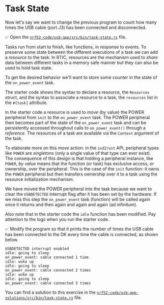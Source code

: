 # Task State

Now let's say we want to change the previous program to count how many times the USB cable (port J3) has been connected and disconnected.

✅ Open the [`nrf52-code/usb-app/src/bin/task-state.rs`](../../nrf52-code/usb-app/src/bin/task-state.rs) file.

Tasks run from start to finish, like functions, in response to events. To preserve some state between the different executions of a task we can add a *resource* to the task. In RTIC, resources are the mechanism used to *share* data between different tasks in a memory safe manner but they can also be used to hold task state.

To get the desired behavior we'll want to store some counter in the state of the `on_power_event` task.

The starter code shows the syntax to declare a resource, the `Resources` struct, and the syntax to associate a resource to a task, the `resources` list in the `#[task]` attribute.

In the starter code a resource is used to *move* (by value) the POWER peripheral from `init` to the `on_power_event` task. The POWER peripheral then becomes part of the state of the `on_power_event` task and can be persistently accessed throughout calls to `on_power_event()` through a *reference*. The resources of a task are available via the `Context` argument of the task.

To elaborate more on this *move* action: in the `svd2rust` API, peripheral types like `POWER` are *singletons* (only a single value of that type can ever exist). The consequence of this design is that holding a peripheral instance, like `POWER`, *by value* means that the function (or task) has exclusive access, or ownership, over the peripheral. This is the case of the `init` function: it owns the `POWER` peripheral but then transfers ownership over it to a task using the resource initialization mechanism.

We have moved the POWER peripheral into the task because we want to clear the `USBDETECTED` interrupt flag after it has been set by the hardware. If we miss this step the `on_power_event` task (function) will be called again once it returns and then again and again and again (ad infinitum).

Also note that in the starter code the `idle` function has been modified. Pay attention to the logs when you run the starter code.

✅ Modify the program so that it prints the number of times the USB cable has been connected to the DK every time the cable is connected, as shown below.

```console
USBDETECTED interrupt enabled
idle: going to sleep
on_power_event: cable connected 1 time
idle: woke up
idle: going to sleep
on_power_event: cable connected 2 times
idle: woke up
idle: going to sleep
on_power_event: cable connected 3 times
```

You can find a solution to this exercise in the [`nrf52-code/usb-app-solutions/src/bin/task-state.rs`](../../nrf52-code/usb-app-solutions/src/bin/task-state.rs) file.
